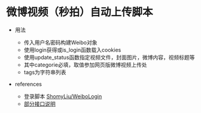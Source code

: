 # 微博视频（秒拍）自动上传脚本
- 用法
    - 传入用户名密码构建Weibo对象
    - 使用login获得或is_login函数载入cookies
    - 使用update_status函数指定视频文件，封面图片，微博内容，视频标题等
  - 其中categorie必填，取值参加网页版微博视频上传处
  - tags为字符串列表

- references
    - 登录脚本 [ShomyLiu/WeiboLogin](https://github.com/ShomyLiu/WeiboLogin)
    - [部分接口说明](http://www.jianshu.com/p/8e03d5f55a21)